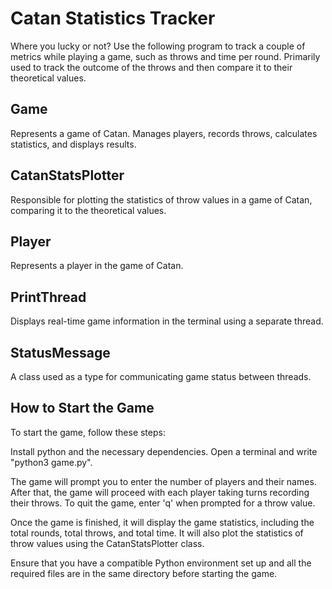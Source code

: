 # Catan Statistics Tracker
Where you lucky or not? Use the following program to track a couple of metrics while playing a game, such as throws and time per round. Primarily used to track the outcome of the throws and then compare it to their theoretical values.

## Game
Represents a game of Catan. Manages players, records throws, calculates statistics, and displays results.

## CatanStatsPlotter
Responsible for plotting the statistics of throw values in a game of Catan, comparing it to the theoretical values.

## Player
Represents a player in the game of Catan.

## PrintThread
Displays real-time game information in the terminal using a separate thread.

## StatusMessage
A class used as a type for communicating game status between threads.

## How to Start the Game
To start the game, follow these steps:

Install python and the necessary dependencies. Open a terminal and write "python3 game.py".

The game will prompt you to enter the number of players and their names. After that, the game will proceed with each player taking turns recording their throws. To quit the game, enter 'q' when prompted for a throw value.

Once the game is finished, it will display the game statistics, including the total rounds, total throws, and total time. It will also plot the statistics of throw values using the CatanStatsPlotter class.

Ensure that you have a compatible Python environment set up and all the required files are in the same directory before starting the game.